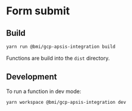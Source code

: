 # Form submit

## Build

```bash
yarn run @bmi/gcp-apsis-integration build
```

Functions are build into the `dist` directory.

## Development

To run a function in dev mode:

```bash
yarn workspace @bmi/gcp-apsis-integration dev
```
